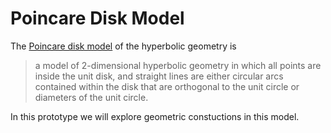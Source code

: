 # Poincare Disk Model
The [Poincare disk model][wikipedia:poincare-disk-model] of the hyperbolic geometry is

> a model of 2-dimensional hyperbolic geometry in which all points are inside the unit disk, and straight lines are either circular arcs contained within the disk that are orthogonal to the unit circle or diameters of the unit circle.

In this prototype we will explore geometric constuctions in this model.

[wikipedia:poincare-disk-model]: https://en.wikipedia.org/wiki/Poincar%C3%A9_disk_model

